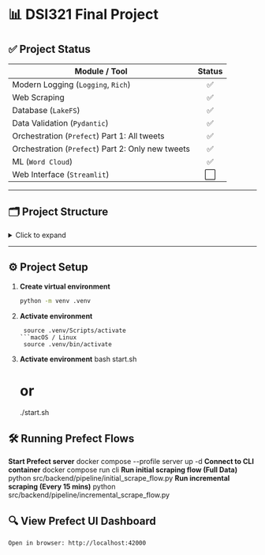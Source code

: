 # 📊 DSI321 Final Project

## ✅ Project Status

| **Module / Tool**                            | **Status** |
|---------------------------------------------|:----------:|
| Modern Logging (`Logging`, `Rich`)          | ✅         |
| Web Scraping                                | ✅         |
| Database (`LakeFS`)                         | ✅         |
| Data Validation (`Pydantic`)                | ✅         |
| Orchestration (`Prefect`) Part 1: All tweets| ✅         |
| Orchestration (`Prefect`) Part 2: Only new tweets | ✅   |
| ML (`Word Cloud`)                           | ✅         |
| Web Interface (`Streamlit`)                 | ⬜️         |

---

## 🗂️ Project Structure

<details>
<summary>Click to expand</summary>
.
├── config
│ ├── docker
│ │ ├── Dockerfile.cli # CLI Dockerfile
│ │ └── Dockerfile.worker # Worker Dockerfile
│ ├── logging
│ │ └── modern_log.py # Custom logging with Rich
│ └── path_config.py # Paths config
├── src
│ ├── backend
│ │ ├── load
│ │ │ └── lakefs_loader.py # Upload to lakeFS
│ │ ├── pipeline
│ │ │ ├── initial_scrape_flow.py # First-time full scrape
│ │ │ └── incremental_scrape_flow.py # 15-min scrape flow
│ │ ├── scraping
│ │ │ ├── x_login.py # X login
│ │ │ └── x_scraping.py # Scraping logic
│ │ └── validation
│ │ └── validate.py # Pydantic data validation
│ └── fronend ← (typo! should be frontend)
│ └── streamlit.py # Streamlit dashboard
├── test # Test files
├── .env.example # Env variable example
├── .gitignore # Git ignore
├── README.md # Documentation
├── docker-compose.yml # Docker Compose setup
├── pyproject.toml # Poetry/Project config
├── requirements.txt # Required Python packages
└── start.sh # Startup script

</details>

---

## ⚙️ Project Setup

1. **Create virtual environment**
   ```bash
   python -m venv .venv

2. **Activate environment**
   ```Windows
    source .venv/Scripts/activate
   ```macOS / Linux
    source .venv/bin/activate
3. **Activate environment**
    bash start.sh
    # or
    ./start.sh

## 🛠️ Running Prefect Flows
**Start Prefect server**
    docker compose --profile server up -d
**Connect to CLI container**
    docker compose run cli
**Run initial scraping flow (Full Data)**
    python src/backend/pipeline/initial_scrape_flow.py
**Run incremental scraping (Every 15 mins)**
    python src/backend/pipeline/incremental_scrape_flow.py

## 🔍 View Prefect UI Dashboard
    Open in browser: http://localhost:42000